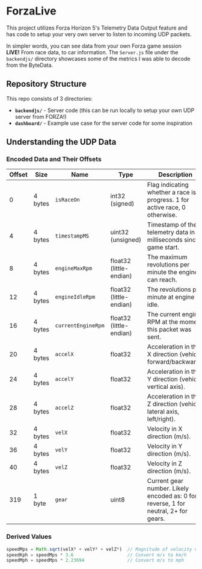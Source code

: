 # ForzaLive

This project utilizes Forza Horizon 5's Telemetry Data Output feature and has code to setup your very own server to listen to incoming UDP packets.

In simpler words, you can see data from your own Forza game session **LIVE!** From race data, to car information. The `Server.js` file under the `backendjs/` directory showcases some of the metrics I was able to decode from the ByteData.

## Repository Structure

This repo consists of 3 directories:

- **`backendjs/`** - Server code (this can be run locally to setup your own UDP server from FORZA!)
- **`dashboard/`** - Example use case for the server code for some inspiration

## Understanding the UDP Data

### Encoded Data and Their Offsets

| Offset | Size | Name | Type | Description |
|--------|------|------|------|-------------|
| 0 | 4 bytes | `isRaceOn` | int32 (signed) | Flag indicating whether a race is in progress. 1 for active race, 0 otherwise. |
| 4 | 4 bytes | `timestampMS` | uint32 (unsigned) | Timestamp of the telemetry data in milliseconds since game start. |
| 8 | 4 bytes | `engineMaxRpm` | float32 (little-endian) | The maximum revolutions per minute the engine can reach. |
| 12 | 4 bytes | `engineIdleRpm` | float32 (little-endian) | The revolutions per minute at engine idle. |
| 16 | 4 bytes | `currentEngineRpm` | float32 (little-endian) | The current engine RPM at the moment this packet was sent. |
| 20 | 4 bytes | `accelX` | float32 | Acceleration in the X direction (vehicle forward/backward). |
| 24 | 4 bytes | `accelY` | float32 | Acceleration in the Y direction (vehicle vertical axis). |
| 28 | 4 bytes | `accelZ` | float32 | Acceleration in the Z direction (vehicle lateral axis, left/right). |
| 32 | 4 bytes | `velX` | float32 | Velocity in X direction (m/s). |
| 36 | 4 bytes | `velY` | float32 | Velocity in Y direction (m/s). |
| 40 | 4 bytes | `velZ` | float32 | Velocity in Z direction (m/s). |
| 319 | 1 byte | `gear` | uint8 | Current gear number. Likely encoded as: 0 for reverse, 1 for neutral, 2+ for gears. |

### Derived Values

```javascript
speedMps = Math.sqrt(velX² + velY² + velZ²)  // Magnitude of velocity vector
speedKph = speedMps * 3.6                    // Convert m/s to km/h
speedMph = speedMps * 2.23694                // Convert m/s to mph
```
